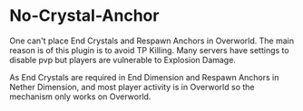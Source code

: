 # No-Crystal-Anchor
One can't place End Crystals and Respawn Anchors in Overworld.
The main reason is of this plugin is to avoid TP Killing. Many servers have settings to disable pvp but players are vulnerable to Explosion Damage.

As End Crystals are required in End Dimension and Respawn Anchors in Nether Dimension, and most player activity is in Overworld so the mechanism only works on Overworld.
